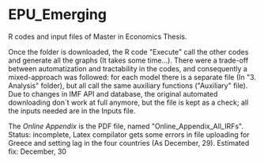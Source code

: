 # EPU_Emerging
R codes and input files of Master in Economics Thesis.

Once the folder is downloaded, the R code "Execute" call the other codes and generate all the graphs (It takes some time...). There were a trade-off between automatization and tractability in the codes, and consequently a mixed-approach was followed: for each model there is a separate file (In "3. Analysis" folder), but all call the same auxiliary functions ("Auxiliary" file). Due to changes in IMF API and database, the original automated downloading don´t work at full anymore, but the file is kept as a check; all the inputs needed are in the Inputs file.

The *Online Appendix* is the PDF file, named "Online_Appendix_All_IRFs". Status: incomplete, Latex compilator gets some errors in file uploading for Greece and setting lag in the four countries (As December, 29). Estimated fix: December, 30

